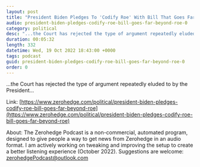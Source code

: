 ```yaml
---
layout: post
title: "President Biden Pledges To 'Codify Roe' With Bill That Goes Far Beyond Roe"
audio: president-biden-pledges-codify-roe-bill-goes-far-beyond-roe-0
category: political
desc: "...the Court has rejected the type of argument repeatedly eluded to by the President..."
duration: 00:05:32
length: 332
datetime: Wed, 19 Oct 2022 18:43:00 +0000
tags: podcast
guid: president-biden-pledges-codify-roe-bill-goes-far-beyond-roe-0
order: 0
---
```

...the Court has rejected the type of argument repeatedly eluded to by the President...

Link: [https://www.zerohedge.com/political/president-biden-pledges-codify-roe-bill-goes-far-beyond-roe](https://www.zerohedge.com/political/president-biden-pledges-codify-roe-bill-goes-far-beyond-roe)

About: The Zerohedge Podcast is a non-commercial, automated program, designed to give people a way to get news from Zerohedge in an audio format.  I am actively working on tweaking and improving the setup to create a better listening experience (October 2022).  Suggestions are welcome: [zerohedgePodcast@outlook.com](mailto:zerohedgePodcast@outlook.com)